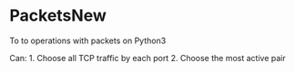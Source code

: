 # PacketsNew

To to operations with packets on Python3

Can: 1. Choose all TCP traffic by each port
     2. Choose the most active pair
